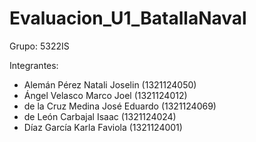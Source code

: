 # Evaluacion_U1_BatallaNaval

Grupo: 5322IS

Integrantes:
- Alemán Pérez Natali Joselin (1321124050)
- Ángel Velasco Marco Joel (1321124012)
- de la Cruz Medina José Eduardo (1321124069)
- de León Carbajal Isaac (1321124024)
- Díaz García Karla Faviola (1321124001)

